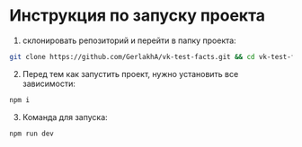 # Инструкция по запуску проекта

1. склонировать репозиторий и перейти в папку проекта:

```bash
git clone https://github.com/GerlakhA/vk-test-facts.git && cd vk-test-facts
```

2. Перед тем как запустить проект, нужно установить все зависимости:

```bash
npm i
```

3. Команда для запуска:

```bash
npm run dev
```
